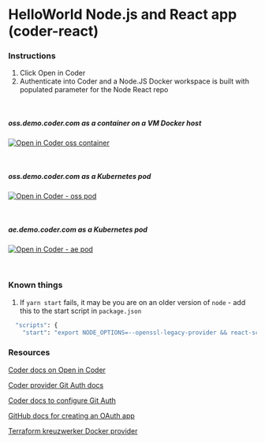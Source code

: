 # HelloWorld Node.js and React app (coder-react)

### Instructions

1. Click Open in Coder
1. Authenticate into Coder and a Node.JS Docker workspace is built with populated parameter for the Node React repo

</br>

##### oss.demo.coder.com as a container on a VM Docker host
[![Open in Coder oss container](https://oss.demo.coder.com/open-in-coder.svg)](https://oss.demo.coder.com/templates/docker-o-i-c/workspace?param.Git%20Repo%20URL=https://github.com/sharkymark/coder-react)

</br>

##### oss.demo.coder.com as a Kubernetes pod
[![Open in Coder - oss pod](https://oss.demo.coder.com/open-in-coder.svg)](https://oss.demo.coder.com/templates/pod-node-oic/workspace?param.Git%20Repo%20URL=https://github.com/sharkymark/coder-react)

</br>

##### ae.demo.coder.com as a Kubernetes pod
[![Open in Coder - ae pod](https://ae.demo.coder.com/open-in-coder.svg)](https://ae.demo.coder.com/templates/pod-node-oic/workspace?param.Git%20Repo%20URL=https://github.com/sharkymark/coder-react)

</br>

### Known things

1. If `yarn start` fails, it may be you are on an older version of `node` - add this to the start script in `package.json`

```sh
  "scripts": {
    "start": "export NODE_OPTIONS=--openssl-legacy-provider && react-scripts start"
```

### Resources

[Coder docs on Open in Coder](https://coder.com/docs/v2/latest/templates/open-in-coder)

[Coder provider Git Auth docs](https://registry.terraform.io/providers/coder/coder/latest/docs/data-sources/git_auth)

[Coder docs to configure Git Auth](https://coder.com/docs/v2/latest/admin/git-providers)

[GitHub docs for creating an OAuth app](https://docs.github.com/en/apps/oauth-apps/building-oauth-apps/creating-an-oauth-app)

[Terraform kreuzwerker Docker provider](https://registry.terraform.io/providers/kreuzwerker/docker/latest/docs/resources/container)

